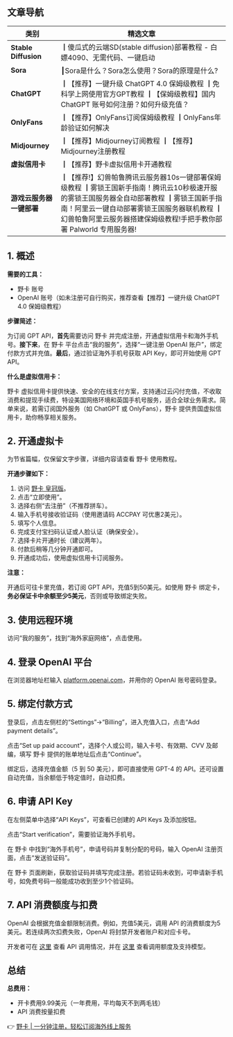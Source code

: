 ## 文章导航

| 类别               | 精选文章                                                      |
|--------------------|------------------------------------------------------------|
| **Stable Diffusion** | ┃傻瓜式的云端SD(stable diffusion)部署教程 - 白嫖4090、无需代码、一键启动       |
| **Sora**           | ┃Sora是什么？Sora怎么使用？Sora的原理是什么?                   |
| **ChatGPT**        | ┃【推荐】一键升级 ChatGPT 4.0 保姆级教程 ┃免科学上网使用官方GPT教程 ┃【保姆级教程】国内 ChatGPT 账号如何注册？如何升级充值？ |
| **OnlyFans**       | ┃【推荐】OnlyFans订阅保姆级教程 ┃OnlyFans年龄验证如何解决     |
| **Midjourney**     | ┃【推荐】Midjourney订阅教程 ┃【推荐】Midjourney注册教程   |
| **虚拟信用卡**     | ┃【推荐】野卡虚拟信用卡开通教程                           |
| **游戏云服务器一键部署** | ┃【推荐!】幻兽帕鲁腾讯云服务器10s一键部署保姆级教程 ┃雾锁王国新手指南！腾讯云10秒极速开服的雾锁王国服务器全自动部署教程 ┃雾锁王国新手指南！阿里云一键自动部署雾锁王国服务器联机教程 ┃幻兽帕鲁阿里云服务器搭建保姆级教程!手把手教你部署 Palworld 专用服务器! |

## 1. 概述

**需要的工具：**

- 野卡 账号
- OpenAI 账号（如未注册可自行购买，推荐查看【推荐】一键升级 ChatGPT 4.0 保姆级教程）

**步骤简述：**

为订阅 GPT API，**首先**需要访问 野卡 并完成注册，开通虚拟信用卡和海外手机号。**接下来**，在 野卡 平台点击“我的服务”，选择“一键注册 OpenAI 账户”，绑定付款方式并充值。**最后**，通过验证海外手机号获取 API Key，即可开始使用 GPT API。

**什么是虚拟信用卡：**

野卡 虚拟信用卡提供快速、安全的在线支付方案，支持通过云闪付充值，不收取消费和提现手续费，特设美国网络环境和英国手机号服务，适合全球业务需求。简单来说，若需订阅国外服务（如 ChatGPT 或 OnlyFans），野卡 提供贵国虚拟信用卡，助你畅享相关服务。

## 2. 开通虚拟卡

为节省篇幅，仅保留文字步骤，详细内容请查看 野卡 使用教程。

**开通步骤如下：**

1. 访问 [野卡 皇冠版](https://bit.ly/bewildcard)。
2. 点击“立即使用”。
3. 选择右侧“去注册”（不推荐拼车）。
4. 输入手机号接收验证码（使用邀请码 ACCPAY 可优惠2美元）。
5. 填写个人信息。
6. 完成支付宝扫码认证或人脸认证（确保安全）。
7. 选择卡片开通时长（建议两年）。
8. 付款后稍等几分钟开通即可。
9. 开通成功后，使用虚拟信用卡订阅服务。

**注意：**

开通后可往卡里充值，若订阅 GPT API，充值5到50美元。如使用 野卡 绑定卡，**务必保证卡中余额至少5美元**，否则或导致绑定失败。

## 3. 使用远程环境

访问“我的服务”，找到“海外家庭网络”，点击使用。

## 4. 登录 OpenAI 平台

在浏览器地址栏输入 [platform.openai.com](https://platform.openai.com)，并用你的 OpenAI 账号密码登录。

## 5. 绑定付款方式

登录后，点击左侧栏的“Settings”->“Billing”，进入充值入口，点击“Add payment details”。

点击“Set up paid account”，选择个人或公司，输入卡号、有效期、CVV 及邮编，填写 野卡 提供的账单地址后点击“Continue”。

绑定后，选择充值金额（5 到 50 美元），即可直接使用 GPT-4 的 API。还可设置自动充值，当余额低于特定值时，自动扣费。

## 6. 申请 API Key

在左侧菜单中选择“API Keys”，可查看已创建的 API Keys 及添加按钮。

点击“Start verification”，需要验证海外手机号。

在 野卡 中找到“海外手机号”，申请号码并复制分配的号码，输入 OpenAI 注册页面，点击“发送验证码”。

在 野卡 页面刷新，获取验证码并填写完成注册。若验证码未收到，可申请新手机号，如免费号码一般能成功收到至少1个验证码。

## 7. API 消费额度与扣费

OpenAI 会根据充值金额限制消费。例如，充值5美元，调用 API 的消费额度为5美元。若连续两次扣费失败，OpenAI 将封禁开发者账户和对应卡号。

开发者可在 [这里](https://platform.openai.com/usage) 查看 API 调用情况，并在 [这里](https://platform.openai.com/account/limits) 查看调用额度及支持模型。

## 总结

**总费用：**

- 开卡费用9.99美元（一年费用，平均每天不到两毛钱）
- API 消费按量扣费

👉 [野卡 | 一分钟注册，轻松订阅海外线上服务](https://bit.ly/bewildcard)